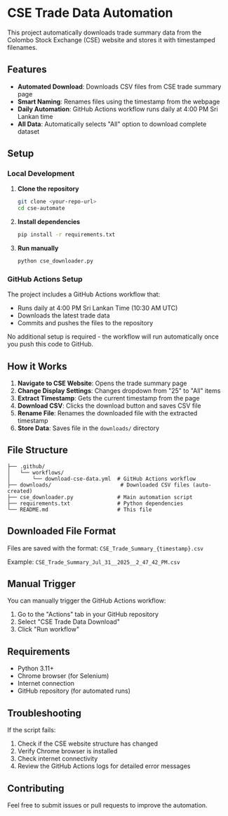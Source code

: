 # CSE Trade Data Automation

This project automatically downloads trade summary data from the Colombo Stock Exchange (CSE) website and stores it with timestamped filenames.

## Features

- **Automated Download**: Downloads CSV files from CSE trade summary page
- **Smart Naming**: Renames files using the timestamp from the webpage
- **Daily Automation**: GitHub Actions workflow runs daily at 4:00 PM Sri Lankan time
- **All Data**: Automatically selects "All" option to download complete dataset

## Setup

### Local Development

1. **Clone the repository**
   ```bash
   git clone <your-repo-url>
   cd cse-automate
   ```

2. **Install dependencies**
   ```bash
   pip install -r requirements.txt
   ```

3. **Run manually**
   ```bash
   python cse_downloader.py
   ```

### GitHub Actions Setup

The project includes a GitHub Actions workflow that:
- Runs daily at 4:00 PM Sri Lankan Time (10:30 AM UTC)
- Downloads the latest trade data
- Commits and pushes the files to the repository

No additional setup is required - the workflow will run automatically once you push this code to GitHub.

## How it Works

1. **Navigate to CSE Website**: Opens the trade summary page
2. **Change Display Settings**: Changes dropdown from "25" to "All" items
3. **Extract Timestamp**: Gets the current timestamp from the page
4. **Download CSV**: Clicks the download button and saves CSV file
5. **Rename File**: Renames the downloaded file with the extracted timestamp
6. **Store Data**: Saves file in the `downloads/` directory

## File Structure

```
├── .github/
│   └── workflows/
│       └── download-cse-data.yml  # GitHub Actions workflow
├── downloads/                      # Downloaded CSV files (auto-created)
├── cse_downloader.py              # Main automation script
├── requirements.txt               # Python dependencies
└── README.md                      # This file
```

## Downloaded File Format

Files are saved with the format: `CSE_Trade_Summary_{timestamp}.csv`

Example: `CSE_Trade_Summary_Jul_31__2025__2_47_42_PM.csv`

## Manual Trigger

You can manually trigger the GitHub Actions workflow:
1. Go to the "Actions" tab in your GitHub repository
2. Select "CSE Trade Data Download"
3. Click "Run workflow"

## Requirements

- Python 3.11+
- Chrome browser (for Selenium)
- Internet connection
- GitHub repository (for automated runs)

## Troubleshooting

If the script fails:
1. Check if the CSE website structure has changed
2. Verify Chrome browser is installed
3. Check internet connectivity
4. Review the GitHub Actions logs for detailed error messages

## Contributing

Feel free to submit issues or pull requests to improve the automation.
